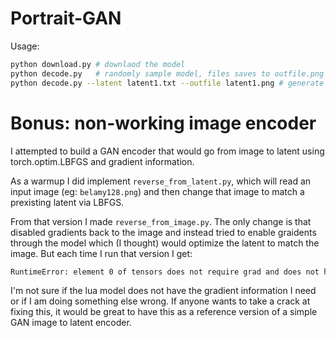 Portrait-GAN
============

Usage:

```bash
python download.py # downlaod the model
python decode.py   # randomly sample model, files saves to outfile.png
python decode.py --latent latent1.txt --outfile latent1.png # generate from saved
```

Bonus: non-working image encoder
================================

I attempted to build a GAN encoder that would go from
image to latent using torch.optim.LBFGS and gradient information.

As a warmup I did implement `reverse_from_latent.py`, which
will read an input image (eg: `belamy128.png`) and then change that
image to match a prexisting latent via LBFGS.

From that version I made `reverse_from_image.py`. The only
change is that disabled gradients back to the image and instead
tried to enable graidents through the model which (I thought)
would optimize the latent to match the image. But each time
I run that version I get:

```bash
RuntimeError: element 0 of tensors does not require grad and does not have a grad_fn
```

I'm not sure if the lua model does not have the gradient information
I need or if I am doing something else wrong. If anyone wants to
take a crack at fixing this, it would be great to have this as 
a reference version of a simple GAN image to latent encoder.

